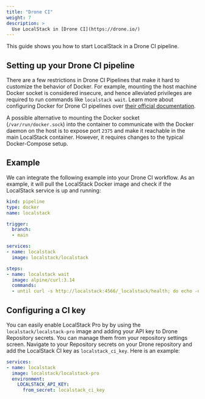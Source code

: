 ```yaml
---
title: "Drone CI"
weight: 7
description: >
  Use LocalStack in [Drone CI](https://drone.io/)
---
```


This guide shows you how to start LocalStack in a Drone CI pipeline.

## Setting up your Drone CI pipeline

There are a few restrictions in Drone CI Pipelines that make it hard to customize the behavior of Docker. For example, mounting the host machine Docker socket is considered insecure, and hence alleviated privileges are required to run commands like `localstack wait`. Learn more about configuring Docker for Drone CI pipelines over [their official documentation](https://docs.drone.io/pipeline/docker/overview/).

A possible alternative to mounting the Docker socket (`/var/run/docker.sock`) into the container to communicate with the Docker daemon on the host is to expose port `2375` and make it reachable in the main LocalStack container. However, it requires changes to the typical Docker-Compose setup.

## Example

We can integrate the following example into your Drone CI workflow. As an example, it will pull the LocalStack Docker image and check if the LocalStack service is up and running:

```yml
kind: pipeline
type: docker
name: localstack

trigger:
  branch:
  - main

services:
- name: localstack
  image: localstack/localstack

steps:
- name: localstack wait
  image: alpine/curl:3.14
  commands:
  - until curl -s http://localstack:4566/_localstack/health; do echo -n . && sleep 1; done
```

## Configuring a CI key

You can easily enable LocalStack Pro by by using the `localstack/localstack-pro` image and adding your API key to Drone Repository secrets. You can manage them from your repository settings screen. Navigate to your Repository secrets on your Drone repository and add the LocalStack CI key as `localstack_ci_key`. Here is an example:

```yml
services:
- name: localstack
  image: localstack/localstack-pro
  environment:
    LOCALSTACK_API_KEY:
      from_secret: localstack_ci_key
```
